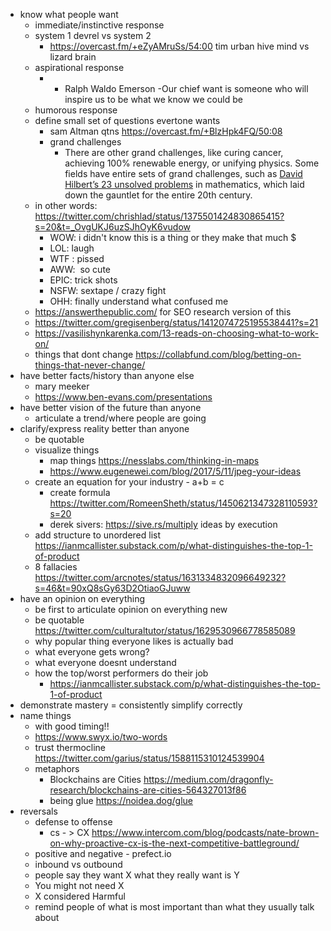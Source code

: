 
- know what people want
	- immediate/instinctive response
	- system 1 devrel vs system 2
		- https://overcast.fm/+eZyAMruSs/54:00 tim urban hive mind vs lizard brain
	- aspirational response
		- - Ralph Waldo Emerson -Our chief want is someone who will inspire us to be what we know we could be
	- humorous response
	- define small set of questions evertone wants
		- sam Altman qtns https://overcast.fm/+BlzHpk4FQ/50:08
		- grand challenges 
			- There are other grand challenges, like curing cancer, achieving 100% renewable energy, or unifying physics. Some fields have entire sets of grand challenges, such as [David Hilbert’s 23 unsolved problems](https://en.wikipedia.org/wiki/Hilbert%27s_problems) in mathematics, which laid down the gauntlet for the entire 20th century.
	- in other words: https://twitter.com/chrishlad/status/1375501424830865415?s=20&t=_OvgUKJ6uzSJhOyK6vudow
		- WOW: i didn't know this is a thing or they make that much $ 
		- LOL: laugh 
		- WTF : pissed 
		- AWW:  so cute 
		- EPIC: trick shots 
		- NSFW: sextape / crazy fight 
		- OHH: finally understand what confused me
	- https://answerthepublic.com/ for SEO research version of this
	- https://twitter.com/gregisenberg/status/1412074725195538441?s=21
	- https://vasilishynkarenka.com/13-reads-on-choosing-what-to-work-on/
	- things that dont change https://collabfund.com/blog/betting-on-things-that-never-change/
- have better facts/history than anyone else
	- mary meeker
	- https://www.ben-evans.com/presentations
- have better vision of the future than anyone
	- articulate a trend/where people are going
- clarify/express reality better than anyone
	- be quotable
	- visualize things
		- map things https://nesslabs.com/thinking-in-maps
		- https://www.eugenewei.com/blog/2017/5/11/jpeg-your-ideas
	- create an equation for your industry - a+b = c
		- create formula https://twitter.com/RomeenSheth/status/1450621347328110593?s=20
		- derek sivers: https://sive.rs/multiply ideas by execution
	- add structure to unordered list https://ianmcallister.substack.com/p/what-distinguishes-the-top-1-of-product
	- 8 fallacies https://twitter.com/arcnotes/status/1631334832096649232?s=46&t=90xQ8sGy63D2OtiaoGJuww
- have an opinion on everything
	- be first to articulate opinion on everything new
	- be quotable https://twitter.com/culturaltutor/status/1629530966778585089
	- why popular thing everyone likes is actually bad
	- what everyone gets wrong?
	- what everyone doesnt understand
	- how the top/worst performers do their job
		- https://ianmcallister.substack.com/p/what-distinguishes-the-top-1-of-product
- demonstrate mastery = consistently simplify correctly
- name things
	- with good timing!!
	- https://www.swyx.io/two-words
	- trust thermocline https://twitter.com/garius/status/1588115310124539904
	- metaphors
		- Blockchains are Cities https://medium.com/dragonfly-research/blockchains-are-cities-564327013f86  
		- being glue https://noidea.dog/glue
- reversals
	- defense to offense
		- cs - > CX https://www.intercom.com/blog/podcasts/nate-brown-on-why-proactive-cx-is-the-next-competitive-battleground/
	- positive and negative - prefect.io
	- inbound vs outbound
	- people say they want X what they really want is Y
	- You might not need X
	- X considered Harmful
	- remind people of what is most important than what they usually talk about









